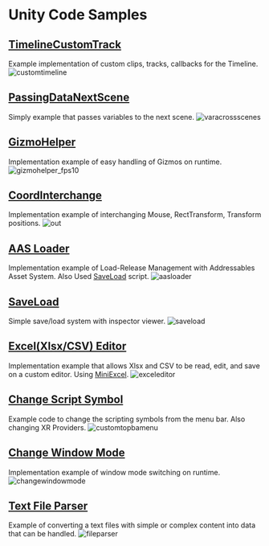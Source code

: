 # Unity Code Samples

## [TimelineCustomTrack](Assets/CodeSamples/TimlineCustomTrack)
Example implementation of custom clips, tracks, callbacks for the Timeline.
![customtimeline](https://github.com/user-attachments/assets/9e7b8387-5810-4715-931e-b4513439b7d8)

## [PassingDataNextScene](Assets/CodeSamples/PassingDataNextScene)
Simply example that passes variables to the next scene.
![varacrossscenes](https://github.com/user-attachments/assets/776acf95-e5f3-4f76-ba88-b46c8d03087e)

## [GizmoHelper](Assets/CodeSamples/GizmoHelper)
Implementation example of easy handling of Gizmos on runtime.
![gizmohelper_fps10](https://github.com/emptybraces/Unity_CodeSamples/assets/1441835/75485c64-ab34-4635-bdc3-dad409196608)

## [CoordInterchange](Assets/CodeSamples/CoordInterchange)
Implementation example of interchanging Mouse, RectTransform, Transform positions.
![out](https://github.com/emptybraces/Unity_CodeSamples/assets/1441835/208037d3-8cea-4761-9d6d-382ac1652819)

## [AAS Loader](Assets/CodeSamples/AASLoader)
Implementation example of Load-Release Management with Addressables Asset System. Also Used [SaveLoad](Assets/CodeSamples/SaveLoad) script.
![aasloader](https://github.com/emptybraces/Unity_CodeSamples/assets/1441835/c7efbc31-e631-4f56-a716-6aa2a4d10b14)

## [SaveLoad](Assets/CodeSamples/SaveLoad)
Simple save/load system with inspector viewer.
![saveload](https://github.com/emptybraces/Unity_CodeSamples/assets/1441835/5b51f0eb-f2bc-452a-9caf-88751312cf99)

## [Excel(Xlsx/CSV) Editor](Assets/CodeSamples/ExcelEditor)
Implementation example that allows Xlsx and CSV to be read, edit, and save on a custom editor. Using [MiniExcel](https://github.com/mini-software/MiniExcel).
![exceleditor](https://github.com/emptybraces/Unity_CodeSamples/assets/1441835/03555f18-b6c4-45de-a93b-535b7967e356)

## [Change Script Symbol](Assets/CodeSamples/ChangeScriptSymbol)
Example code to change the scripting symbols from the menu bar. Also changing XR Providers.
![customtopbamenu](https://github.com/emptybraces/Unity_CodeSamples/assets/1441835/d5656912-ad34-41b7-ba2b-b81022dd8225)

## [Change Window Mode](Assets/CodeSamples/ChangeWindowMode)
Implementation example of window mode switching on runtime.
![changewindowmode](https://github.com/emptybraces/Unity_CodeSamples/assets/1441835/914dd4eb-5eb4-4ec4-9197-62d5376d7de5)

## [Text File Parser](Assets/CodeSamples/TextFileParser)
Example of converting a text files with simple or complex content into data that can be handled.
![fileparser](https://github.com/emptybraces/Unity_CodeSamples/assets/1441835/d1be6bad-035c-49dd-a99c-a7f9ca981629)

